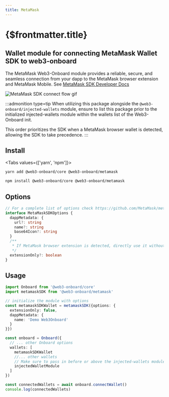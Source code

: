 ```yaml
---
title: MetaMask
---
```


<script>
  import metaMaskSDKConnect from '$lib/assets/metaMaskSDK-connect.gif'
</script>

# {$frontmatter.title}

## Wallet module for connecting MetaMask Wallet SDK to web3-onboard

The MetaMask Web3-Onboard module provides a reliable, secure, and seamless connection from your dapp to the MetaMask browser extension and MetaMask Mobile.
See [MetaMask SDK Developer Docs](https://github.com/MetaMask/metamask-sdk)

<img src="{metaMaskSDKConnect}" alt="MetaMask SDK connect flow gif"/>

:::admonition type=tip
When utilizing this package alongside the `@web3-onboard/injected-wallets` module, ensure to list this package prior to the initialized injected-wallets module within the wallets list of the Web3-Onboard init.

This order prioritizes the SDK when a MetaMask browser wallet is detected, allowing the SDK to take precedence.
:::

## Install

<Tabs values={['yarn', 'npm']}>
<TabPanel value="yarn">

```sh copy
yarn add @web3-onboard/core @web3-onboard/metamask
```

  </TabPanel>
  <TabPanel value="npm">

```sh copy
npm install @web3-onboard/core @web3-onboard/metamask
```

  </TabPanel>
</Tabs>

## Options

```typescript
// For a complete list of options check https://github.com/MetaMask/metamask-sdk
interface MetaMaskSDKOptions {
  dappMetadata: {
    url?: string
    name?: string
    base64Icon?: string
  }
  /**
   * If MetaMask browser extension is detected, directly use it without prompting the user.
   */
  extensionOnly?: boolean
}
```

## Usage

```typescript
import Onboard from '@web3-onboard/core'
import metamaskSDK from '@web3-onboard/metamask'

// initialize the module with options
const metamaskSDKWallet = metamaskSDK({options: {
  extensionOnly: false,
  dappMetadata: {
    name: 'Demo Web3Onboard'
  }
}})

const onboard = Onboard({
  // ... other Onboard options
  wallets: [
    metamaskSDKWallet
    //... other wallets
    // Make sure to pass in before or above the injected-wallets module
    injectedWalletModule
  ]
})

const connectedWallets = await onboard.connectWallet()
console.log(connectedWallets)
```
